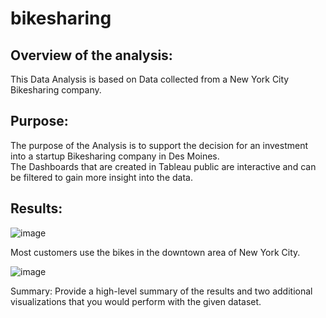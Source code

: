 # bikesharing

## Overview of the analysis: 

This Data Analysis is based on Data collected from a New York City Bikesharing company.

## Purpose:

The purpose of the Analysis is to support the decision for an investment into a startup Bikesharing company in Des Moines.  
The Dashboards that are created in Tableau public are interactive and can be filtered to gain more insight into the data.

## Results: 

![image](https://user-images.githubusercontent.com/91682586/150451946-203bc943-56bd-4e27-9122-5c9aeb3bb5e7.png)

Most customers use the bikes in the downtown area of New York City.


![image](https://user-images.githubusercontent.com/91682586/150452169-e5416b22-446e-4283-9c74-aa33f43f2243.png)































Summary: Provide a high-level summary of the results and two additional visualizations that you would perform with the given dataset.
